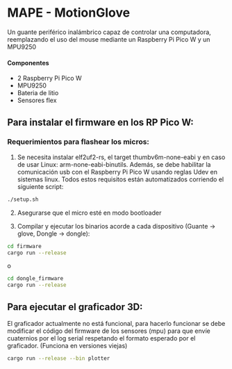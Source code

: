 # MAPE - MotionGlove
Un guante periférico inalámbrico capaz de controlar una computadora, reemplazando el uso del mouse mediante un Raspberry Pi Pico W y un MPU9250

#### Componentes
- 2 Raspberry Pi Pico W
- MPU9250
- Bateria de litio
- Sensores flex

## Para instalar el firmware en los RP Pico W:
### Requerimientos para flashear los micros:
1. Se necesita instalar elf2uf2-rs, el target thumbv6m-none-eabi y en caso de usar Linux: arm-none-eabi-binutils. Además, se debe habilitar la comunicación usb con el Raspberry Pi Pico W usando reglas Udev en sistemas linux. Todos estos requisitos están automatizados corriendo el siguiente script:
```bash
./setup.sh
```
2. Asegurarse que el micro esté en modo bootloader

3. Compilar y ejecutar los binarios acorde a cada dispositivo (Guante -> glove, Dongle -> dongle):
```bash
cd firmware
cargo run --release
```
o
```bash
cd dongle_firmware
cargo run --release
```

## Para ejecutar el graficador 3D:
El graficador actualmente no está funcional, para hacerlo funcionar se debe modificar el código del firmware de los sensores (mpu) para que envíe cuaternios por el log serial respetando el formato esperado por el graficador. (Funciona en versiones viejas)
```bash 
cargo run --release --bin plotter
```
